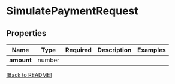# SimulatePaymentRequest



## Properties

| Name | Type | Required | Description | Examples |
|------------|:-------------:|:-------------:|-------------|:-------------:|
| **amount** | number |  |  | | |



[[Back to README]](../../README.md)